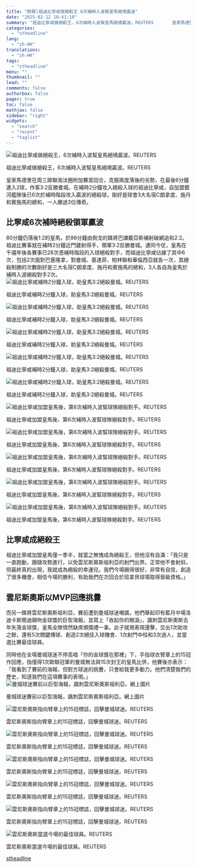 ```yaml
---
title: "歐聯│祖迪比寧咸做絕殺王 6次補時入波幫皇馬絕境贏波"
date: "2025-02-12 10:41:10"
summary: "祖迪比寧咸做絕殺王，6次補時入波幫皇馬絕境贏波。REUTERS       皇家馬德里在周三..."
categories:
  - "stheadline"
lang:
  - "zh-HK"
translations:
  - "zh-HK"
tags:
  - "stheadline"
menu: ""
thumbnail: ""
lead: ""
comments: false
authorbox: false
pager: true
toc: false
mathjax: false
sidebar: "right"
widgets:
  - "search"
  - "recent"
  - "taglist"
---
```


![祖迪比寧咸做絕殺王，6次補時入波幫皇馬絕境贏波。REUTERS](https://image.stheadline.com/f/680p0/0x0/100/none/0886dff93ed95f9a3533fa40dd301dcd/stheadline/inewsmedia/20250212/_2025021209594985769.jpg)

祖迪比寧咸做絕殺王，6次補時入波幫皇馬絕境贏波。REUTERS




皇家馬德里在周三歐聯淘汰圈附加賽首回合，克服兩度落後的劣勢，在最後6分鐘連入2球，作客3:2反勝曼城。在補時2分鐘攻入絕殺入球的祖迪比寧咸，自加盟銀河艦隊後已6次於補時階段攻入贏波的絕殺球，剛好是球會3大名宿C朗拿度、施丹和賓施馬的總和，一人勝過3位傳奇。

比寧咸6次補時絕殺領軍贏波
-------------

80分鐘仍落後1:2的皇馬，於86分鐘由倒戈的鋒將巴謙戴亞斯補射破網追和2:2。祖迪比賽事就在補時2分鐘近門鏟射得手，領軍3:2反勝曼城。連同今仗，皇馬在千禧年後各賽事已28次憑補時階段的入球絕殺對手，而祖迪比寧咸佔據了其中6次，包括2次面對巴塞隆拿，對曼城、基達菲、柏林聯和華倫西亞就各一次，其絕殺制勝的次數剛好是三大名宿C朗拿度、施丹和賓施馬的總和，3人各自為皇馬於補時入波絕殺對手2次。
 ![祖迪比寧咸補時2分鐘入球，助皇馬3:2絕殺曼城。REUTERS](https://image.hkhl.hk/f/1024p0/0x0/100/none/34438918a67f876de98cf0e3058a28fc/2025-02/33_1.JPG)


祖迪比寧咸補時2分鐘入球，助皇馬3:2絕殺曼城。REUTERS



 ![祖迪比寧咸補時2分鐘入球，助皇馬3:2絕殺曼城。REUTERS](https://image.hkhl.hk/f/1024p0/0x0/100/none/93eafaefc1fc093063bde6a8e3fcee41/2025-02/34_1.JPG)


祖迪比寧咸補時2分鐘入球，助皇馬3:2絕殺曼城。REUTERS



 ![祖迪比寧咸補時2分鐘入球，助皇馬3:2絕殺曼城。REUTERS](https://image.hkhl.hk/f/1024p0/0x0/100/none/d52d47c7ad4ce412cf306a0343583e49/2025-02/35_1.JPG)


祖迪比寧咸補時2分鐘入球，助皇馬3:2絕殺曼城。REUTERS



 ![祖迪比寧咸補時2分鐘入球，助皇馬3:2絕殺曼城。REUTERS](https://image.hkhl.hk/f/1024p0/0x0/100/none/affbd11761e6648afc14348c6a534d2f/2025-02/36_1.JPG)


祖迪比寧咸補時2分鐘入球，助皇馬3:2絕殺曼城。REUTERS



 ![祖迪比寧咸補時2分鐘入球，助皇馬3:2絕殺曼城。REUTERS](https://image.hkhl.hk/f/1024p0/0x0/100/none/3a92a201b68127017bd2c30662e75483/2025-02/37_0.JPG)


祖迪比寧咸補時2分鐘入球，助皇馬3:2絕殺曼城。REUTERS



 ![祖迪比寧咸加盟皇馬後，第6次補時入波幫球隊絕殺對手。REUTERS](https://image.hkhl.hk/f/1024p0/0x0/100/none/177d38e5b96e2f8a1c28f6d7a58f6be2/2025-02/38_0.JPG)


祖迪比寧咸加盟皇馬後，第6次補時入波幫球隊絕殺對手。REUTERS



 ![祖迪比寧咸加盟皇馬後，第6次補時入波幫球隊絕殺對手。REUTERS](https://image.hkhl.hk/f/1024p0/0x0/100/none/f904dd1fc627d9974849a7aabdb121b9/2025-02/39_0.JPG)


祖迪比寧咸加盟皇馬後，第6次補時入波幫球隊絕殺對手。REUTERS



 ![祖迪比寧咸加盟皇馬後，第6次補時入波幫球隊絕殺對手。REUTERS](https://image.hkhl.hk/f/1024p0/0x0/100/none/407b642097570c56c6d652cf0bc26777/2025-02/40_0.JPG)


祖迪比寧咸加盟皇馬後，第6次補時入波幫球隊絕殺對手。REUTERS



 ![祖迪比寧咸加盟皇馬後，第6次補時入波幫球隊絕殺對手。REUTERS](https://image.hkhl.hk/f/1024p0/0x0/100/none/c990b2c525cdde8afaff4b1606e6d65d/2025-02/41_0.JPG)


祖迪比寧咸加盟皇馬後，第6次補時入波幫球隊絕殺對手。REUTERS



 ![祖迪比寧咸加盟皇馬後，第6次補時入波幫球隊絕殺對手。REUTERS](https://image.hkhl.hk/f/1024p0/0x0/100/none/c5276f2c9dfb291ff8da28fbbd5b3cea/2025-02/2025-02-11T220707Z_314416057_UP1EL2B1OYAX4_RTRMADP_3_SOCCER-CHAMPIONS-MCI-RMA-REPORT.JPG)


祖迪比寧咸加盟皇馬後，第6次補時入波幫球隊絕殺對手。REUTERS




比寧咸成絕殺王
-------

祖迪比寧咸加盟皇馬僅一季半，就當之無愧成為絕殺王，但他沒有自滿：「我只是一直跑動，跟隨攻勢進行，以免雲尼斯奧斯祖利亞的射門出界。正常他不會射斜，但最終真的出現，我就成為絕殺的幸運兒。我們今場踢得很好，非常有自信，創造了很多機會，相信今場的勝利，有助我們在次回合於班拿貝球場取得晉級資格。」

雲尼斯奧斯以MVP回應挑釁
-------------

而另一鋒將雲尼斯奧斯祖利亞，賽前遭到曼城球迷嘲諷，他們舉起印有藍月中場洛迪卡斯簡迪親吻金球獎的巨型海報，並寫上「收起你的眼淚」，諷刺雲尼斯奧斯去年失落金球獎，皇馬全隊憤然缺席頒獎禮一事。此子就用表現還擊，交出1次助攻之餘，還有5次關鍵傳球、創造2次絕佳入球機會、1次射門中柱和3次過人，並當選比賽最佳球員。

同時他在全場曼城球迷不停高唱「你的金球獎在那裡」下，手指球衣臂章上的15冠作回應，指僅得1次歐聯冠軍的曼城無法與15次封王的皇馬比併，他賽後亦表示：「我看到了賽前的海報，但對方球迷的挑釁，只會給我更多動力。他們清楚我們的歷史，知道我們在這項賽事的表現。」
 ![曼城球迷賽前以巨型海報，諷刺雲尼斯奧斯祖利亞。網上圖片](https://image.hkhl.hk/f/1024p0/0x0/100/none/3fed67d969c129ccbd405bfa987c75d2/2025-02/MAN_CITY1.jpg)


曼城球迷賽前以巨型海報，諷刺雲尼斯奧斯祖利亞。網上圖片



 ![雲尼斯奧斯指向臂章上的15冠標誌，回擊曼城球迷。REUTERS](https://image.hkhl.hk/f/1024p0/0x0/100/none/fcffc75eb229566dbd252c3086fe420d/2025-02/1_18.JPG)


雲尼斯奧斯指向臂章上的15冠標誌，回擊曼城球迷。REUTERS



 ![雲尼斯奧斯指向臂章上的15冠標誌，回擊曼城球迷。REUTERS](https://image.hkhl.hk/f/1024p0/0x0/100/none/33f34882ffe212a714022ae3640a7f24/2025-02/2_9.JPG)


雲尼斯奧斯指向臂章上的15冠標誌，回擊曼城球迷。REUTERS



 ![雲尼斯奧斯指向臂章上的15冠標誌，回擊曼城球迷。REUTERS](https://image.hkhl.hk/f/1024p0/0x0/100/none/363283175228c88f3cd034ae91091866/2025-02/3_16.JPG)


雲尼斯奧斯指向臂章上的15冠標誌，回擊曼城球迷。REUTERS



 ![雲尼斯奧斯指向臂章上的15冠標誌，回擊曼城球迷。REUTERS](https://image.hkhl.hk/f/1024p0/0x0/100/none/541eb045660d5cb745514e5fa2f97ce0/2025-02/4_17.JPG)


雲尼斯奧斯指向臂章上的15冠標誌，回擊曼城球迷。REUTERS



 ![雲尼斯奧斯指向臂章上的15冠標誌，回擊曼城球迷。REUTERS](https://image.hkhl.hk/f/1024p0/0x0/100/none/043b132ca6bdcecbd5edb59c40348d30/2025-02/5_17.JPG)


雲尼斯奧斯指向臂章上的15冠標誌，回擊曼城球迷。REUTERS



 ![雲尼斯奧斯當選今場的最佳球員。REUTERS](https://image.hkhl.hk/f/1024p0/0x0/100/none/302165b557416aa62dff17d3055aebf4/2025-02/6_17.JPG)


雲尼斯奧斯當選今場的最佳球員。REUTERS

[stheadline](https://std.stheadline.com/realtime/article/2052251/即時-體育-歐聯│祖迪比寧咸做絕殺王-6次補時入波幫皇馬絕境贏波)
